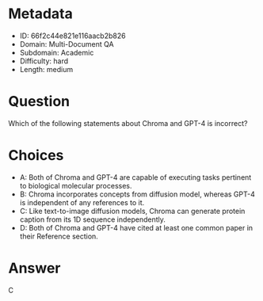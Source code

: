 # Metadata

- ID: 66f2c44e821e116aacb2b826
- Domain: Multi-Document QA
- Subdomain: Academic
- Difficulty: hard
- Length: medium

# Question

Which of the following statements about Chroma and GPT-4 is incorrect?

# Choices

- A: Both of Chroma and GPT-4 are capable of executing tasks pertinent to biological molecular processes.
- B: Chroma incorporates concepts from diffusion model, whereas GPT-4 is independent of any references to it.
- C: Like text-to-image diffusion models, Chroma can generate protein caption from its 1D sequence independently.
- D: Both of Chroma and GPT-4 have cited at least one common paper in their Reference section.

# Answer

C
